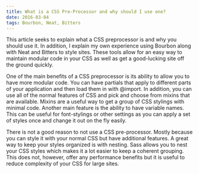 ```yaml
---
title: What is a CSS Pre-Processor and why should I use one?
date: 2016-03-04
tags: Bourbon, Neat, Bitters
---
```


This article seeks to explain what a CSS preprocessor is and why you should use it. In addition, I explain my own experience using Bourbon along with Neat and Bitters to style sites. These tools allow for an easy way to maintain modular code in your CSS as well as get a good-lucking site off the ground quickly.

One of the main benefits of a CSS preprocessor is its ability to allow you to have more modular code. You can have partials that apply to different parts of your application and then load them in with @import. In addition, you can use all of the normal features of CSS and pick and choose from mixins that are available. Mixins are a useful way to get a group of CSS stylings with minimal code. Another main feature is the ability to have variable names. This can be useful for font-stylings or other settings as you can apply a set of styles once and change it out on the fly easily.

There is not a good reason to not use a CSS pre-processor. Mostly because you can style it with your normal CSS but have additional features. A great way to keep your styles organized is with nesting. Sass allows you to nest your CSS styles which makes it a lot easier to keep a coherent grouping. This does not, however, offer any performance benefits but it is useful to reduce complexity of your CSS for large sites.